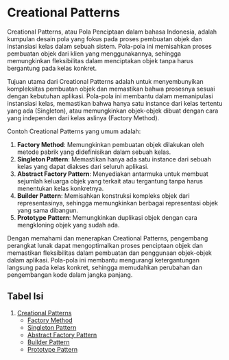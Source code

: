 # Creational Patterns

Creational Patterns, atau Pola Penciptaan dalam bahasa Indonesia, adalah kumpulan desain pola yang fokus pada proses pembuatan objek dan instansiasi kelas dalam sebuah sistem. Pola-pola ini memisahkan proses pembuatan objek dari klien yang menggunakannya, sehingga memungkinkan fleksibilitas dalam menciptakan objek tanpa harus bergantung pada kelas konkret.

Tujuan utama dari Creational Patterns adalah untuk menyembunyikan kompleksitas pembuatan objek dan memastikan bahwa prosesnya sesuai dengan kebutuhan aplikasi. Pola-pola ini membantu dalam memanipulasi instansiasi kelas, memastikan bahwa hanya satu instance dari kelas tertentu yang ada (Singleton), atau memungkinkan objek-objek dibuat dengan cara yang independen dari kelas aslinya (Factory Method).

Contoh Creational Patterns yang umum adalah:

1. **Factory Method**: Memungkinkan pembuatan objek dilakukan oleh metode pabrik yang didefinisikan dalam sebuah kelas.
2. **Singleton Pattern**: Memastikan hanya ada satu instance dari sebuah kelas yang dapat diakses dari seluruh aplikasi.
3. **Abstract Factory Pattern**: Menyediakan antarmuka untuk membuat sejumlah keluarga objek yang terkait atau tergantung tanpa harus menentukan kelas konkretnya.
4. **Builder Pattern**: Memisahkan konstruksi kompleks objek dari representasinya, sehingga memungkinkan berbagai representasi objek yang sama dibangun.
5. **Prototype Pattern**: Memungkinkan duplikasi objek dengan cara mengkloning objek yang sudah ada.

Dengan memahami dan menerapkan Creational Patterns, pengembang perangkat lunak dapat mengoptimalkan proses penciptaan objek dan memastikan fleksibilitas dalam pembuatan dan penggunaan objek-objek dalam aplikasi. Pola-pola ini membantu mengurangi ketergantungan langsung pada kelas konkret, sehingga memudahkan perubahan dan pengembangan kode dalam jangka panjang.

## Tabel Isi

1. [Creational Patterns](./readme.md)
   - [Factory Method](./factory_method/readme.md)
   - [Singleton Pattern](./singleton/readme.md)
   - [Abstract Factory Pattern](./factory_abstract/readme.md)
   - [Builder Pattern](./builder/readme.md)
   - [Prototype Pattern](./prototype/readme.md)